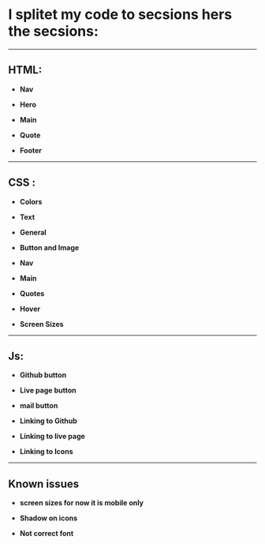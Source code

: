 # I splitet my code to secsions hers the secsions:

<hr>

## HTML:

- **Nav**

- **Hero**

- **Main**

- **Quote**

- **Footer**

<hr>

## CSS :

- **Colors**

- **Text**

- **General**

- **Button and Image**

- **Nav**

- **Main**

- **Quotes**

- **Hover**

- **Screen Sizes**

<hr>

## Js:

- **Github button**

- **Live page button**

- **mail button**

- **Linking to Github**

- **Linking to live page**

- **Linking to Icons**

<hr>

## Known issues

- **screen sizes for now it is mobile only**

- **Shadow on icons**

- **Not correct font**
